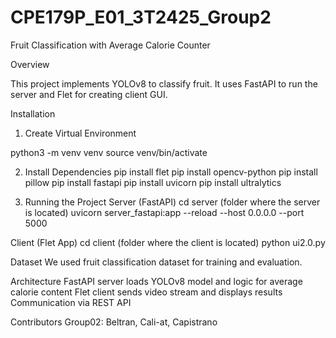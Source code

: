 # CPE179P_E01_3T2425_Group2

Fruit Classification with Average Calorie Counter

Overview

This project implements YOLOv8 to classify fruit. It uses FastAPI to run the server and Flet for creating client GUI.

Installation

1. Create Virtual Environment

python3 -m venv venv
source venv/bin/activate

2. Install Dependencies
pip install flet
pip install opencv-python
pip install pillow
pip install fastapi
pip install uvicorn
pip install ultralytics

3. Running the Project
Server (FastAPI)
cd server (folder where the server is located)
uvicorn server_fastapi:app --reload --host 0.0.0.0 --port 5000

Client (Flet App)
cd client (folder where the client is located)
python ui2.0.py

Dataset
We used fruit classification dataset for training and evaluation.

Architecture
FastAPI server loads YOLOv8 model and logic for average calorie content
Flet client sends video stream and displays results
Communication via REST API 

Contributors
Group02: Beltran, Cali-at, Capistrano
